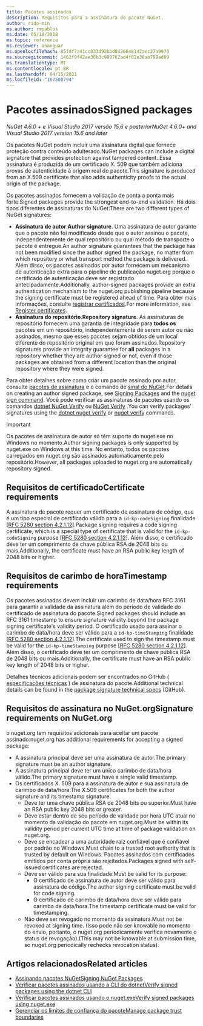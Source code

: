 ```yaml
---
title: Pacotes assinados
description: Requisitos para a assinatura do pacote NuGet.
author: rido-min
ms.author: rmpablos
ms.date: 05/18/2018
ms.topic: reference
ms.reviewer: ananguar
ms.openlocfilehash: 85fdf7a41cc033d92bbd0326648142aec27a9970
ms.sourcegitcommit: 1462f9f42ae36b3c990762ad4f02e38ab799ad09
ms.translationtype: MT
ms.contentlocale: pt-BR
ms.lasthandoff: 04/15/2021
ms.locfileid: "107508794"
---
```

# <a name="signed-packages"></a><span data-ttu-id="cb97d-103">Pacotes assinados</span><span class="sxs-lookup"><span data-stu-id="cb97d-103">Signed packages</span></span>

<span data-ttu-id="cb97d-104">*NuGet 4.6.0 + e Visual Studio 2017 versão 15,6 e posterior*</span><span class="sxs-lookup"><span data-stu-id="cb97d-104">*NuGet 4.6.0+ and Visual Studio 2017 version 15.6 and later*</span></span>

<span data-ttu-id="cb97d-105">Os pacotes NuGet podem incluir uma assinatura digital que fornece proteção contra conteúdo adulterado.</span><span class="sxs-lookup"><span data-stu-id="cb97d-105">NuGet packages can include a digital signature that provides protection against tampered content.</span></span> <span data-ttu-id="cb97d-106">Essa assinatura é produzida de um certificado X. 509 que também adiciona provas de autenticidade à origem real do pacote.</span><span class="sxs-lookup"><span data-stu-id="cb97d-106">This signature is produced from an X.509 certificate that also adds authenticity proofs to the actual origin of the package.</span></span>

<span data-ttu-id="cb97d-107">Os pacotes assinados fornecem a validação de ponta a ponta mais forte.</span><span class="sxs-lookup"><span data-stu-id="cb97d-107">Signed packages provide the strongest end-to-end validation.</span></span> <span data-ttu-id="cb97d-108">Há dois tipos diferentes de assinaturas do NuGet:</span><span class="sxs-lookup"><span data-stu-id="cb97d-108">There are two different types of NuGet signatures:</span></span>
- <span data-ttu-id="cb97d-109">**Assinatura de autor**.</span><span class="sxs-lookup"><span data-stu-id="cb97d-109">**Author signature**.</span></span> <span data-ttu-id="cb97d-110">Uma assinatura de autor garante que o pacote não foi modificado desde que o autor assinou o pacote, independentemente de qual repositório ou qual método de transporte o pacote é entregue.</span><span class="sxs-lookup"><span data-stu-id="cb97d-110">An author signature guarantees that the package has not been modified since the author signed the package, no matter from which repository or what transport method the package is delivered.</span></span> <span data-ttu-id="cb97d-111">Além disso, os pacotes assinados por autor fornecem um mecanismo de autenticação extra para o pipeline de publicação nuget.org porque o certificado de autenticação deve ser registrado antecipadamente.</span><span class="sxs-lookup"><span data-stu-id="cb97d-111">Additionally, author-signed packages provide an extra authentication mechanism to the nuget.org publishing pipeline because the signing certificate must be registered ahead of time.</span></span> <span data-ttu-id="cb97d-112">Para obter mais informações, consulte [registrar certificados](#signature-requirements-on-nugetorg).</span><span class="sxs-lookup"><span data-stu-id="cb97d-112">For more information, see [Register certificates](#signature-requirements-on-nugetorg).</span></span>
- <span data-ttu-id="cb97d-113">**Assinatura do repositório**.</span><span class="sxs-lookup"><span data-stu-id="cb97d-113">**Repository signature**.</span></span> <span data-ttu-id="cb97d-114">As assinaturas de repositório fornecem uma garantia de integridade para **todos os** pacotes em um repositório, independentemente de serem autor ou não assinados, mesmo que esses pacotes sejam obtidos de um local diferente do repositório original em que foram assinados.</span><span class="sxs-lookup"><span data-stu-id="cb97d-114">Repository signatures provide an integrity guarantee for **all** packages in a repository whether they are author signed or not, even if those packages are obtained from a different location than the original repository where they were signed.</span></span>   

<span data-ttu-id="cb97d-115">Para obter detalhes sobre como criar um pacote assinado por autor, consulte [pacotes de assinatura](../create-packages/Sign-a-package.md) e o comando de [sinal do NuGet](../reference/cli-reference/cli-ref-sign.md).</span><span class="sxs-lookup"><span data-stu-id="cb97d-115">For details on creating an author signed package, see [Signing Packages](../create-packages/Sign-a-package.md) and the [nuget sign command](../reference/cli-reference/cli-ref-sign.md).</span></span> <span data-ttu-id="cb97d-116">Você pode verificar as assinaturas de pacotes usando os comandos [dotnet NuGet Verify](/dotnet/core/tools/dotnet-nuget-verify) ou [NuGet Verify](../reference/cli-reference/cli-ref-verify.md) .</span><span class="sxs-lookup"><span data-stu-id="cb97d-116">You can verify packages' signatures using the [dotnet nuget verify](/dotnet/core/tools/dotnet-nuget-verify) or [nuget verify](../reference/cli-reference/cli-ref-verify.md) commands.</span></span>

> [!Important]
> <span data-ttu-id="cb97d-117">Os pacotes de assinatura de autor só têm suporte do nuget.exe no Windows no momento.</span><span class="sxs-lookup"><span data-stu-id="cb97d-117">Author signing packages is only supported by nuget.exe on Windows at this time.</span></span> <span data-ttu-id="cb97d-118">No entanto, todos os pacotes carregados em nuget.org são assinados automaticamente pelo repositório.</span><span class="sxs-lookup"><span data-stu-id="cb97d-118">However, all packages uploaded to nuget.org are automatically repository signed.</span></span>

## <a name="certificate-requirements"></a><span data-ttu-id="cb97d-119">Requisitos de certificado</span><span class="sxs-lookup"><span data-stu-id="cb97d-119">Certificate requirements</span></span>

<span data-ttu-id="cb97d-120">A assinatura de pacote requer um certificado de assinatura de código, que é um tipo especial de certificado válido para a `id-kp-codeSigning` finalidade [[RFC 5280 section 4.2.1.12](https://tools.ietf.org/html/rfc5280#section-4.2.1.12)].</span><span class="sxs-lookup"><span data-stu-id="cb97d-120">Package signing requires a code signing certificate, which is a special type of certificate that is valid for the `id-kp-codeSigning` purpose [[RFC 5280 section 4.2.1.12](https://tools.ietf.org/html/rfc5280#section-4.2.1.12)].</span></span> <span data-ttu-id="cb97d-121">Além disso, o certificado deve ter um comprimento de chave pública RSA de 2048 bits ou mais.</span><span class="sxs-lookup"><span data-stu-id="cb97d-121">Additionally, the certificate must have an RSA public key length of 2048 bits or higher.</span></span>

## <a name="timestamp-requirements"></a><span data-ttu-id="cb97d-122">Requisitos de carimbo de hora</span><span class="sxs-lookup"><span data-stu-id="cb97d-122">Timestamp requirements</span></span>

<span data-ttu-id="cb97d-123">Os pacotes assinados devem incluir um carimbo de data/hora RFC 3161 para garantir a validade da assinatura além do período de validade do certificado de assinatura do pacote.</span><span class="sxs-lookup"><span data-stu-id="cb97d-123">Signed packages should include an RFC 3161 timestamp to ensure signature validity beyond the package signing certificate's validity period.</span></span> <span data-ttu-id="cb97d-124">O certificado usado para assinar o carimbo de data/hora deve ser válido para a `id-kp-timeStamping` finalidade [[RFC 5280 section 4.2.1.12](https://tools.ietf.org/html/rfc5280#section-4.2.1.12)].</span><span class="sxs-lookup"><span data-stu-id="cb97d-124">The certificate used to sign the timestamp must be valid for the `id-kp-timeStamping` purpose [[RFC 5280 section 4.2.1.12](https://tools.ietf.org/html/rfc5280#section-4.2.1.12)].</span></span> <span data-ttu-id="cb97d-125">Além disso, o certificado deve ter um comprimento de chave pública RSA de 2048 bits ou mais.</span><span class="sxs-lookup"><span data-stu-id="cb97d-125">Additionally, the certificate must have an RSA public key length of 2048 bits or higher.</span></span>

<span data-ttu-id="cb97d-126">Detalhes técnicos adicionais podem ser encontrados no GitHub ( [especificações técnicas](https://github.com/NuGet/Home/wiki/Package-Signatures-Technical-Details) ) de assinatura do pacote.</span><span class="sxs-lookup"><span data-stu-id="cb97d-126">Additional technical details can be found in the [package signature technical specs](https://github.com/NuGet/Home/wiki/Package-Signatures-Technical-Details) (GitHub).</span></span>

## <a name="signature-requirements-on-nugetorg"></a><span data-ttu-id="cb97d-127">Requisitos de assinatura no NuGet.org</span><span class="sxs-lookup"><span data-stu-id="cb97d-127">Signature requirements on NuGet.org</span></span>

<span data-ttu-id="cb97d-128">o nuget.org tem requisitos adicionais para aceitar um pacote assinado:</span><span class="sxs-lookup"><span data-stu-id="cb97d-128">nuget.org has additional requirements for accepting a signed package:</span></span>

- <span data-ttu-id="cb97d-129">A assinatura principal deve ser uma assinatura de autor.</span><span class="sxs-lookup"><span data-stu-id="cb97d-129">The primary signature must be an author signature.</span></span>
- <span data-ttu-id="cb97d-130">A assinatura principal deve ter um único carimbo de data/hora válido.</span><span class="sxs-lookup"><span data-stu-id="cb97d-130">The primary signature must have a single valid timestamp.</span></span>
- <span data-ttu-id="cb97d-131">Os certificados X. 509 para a assinatura de autor e sua assinatura de carimbo de data/hora:</span><span class="sxs-lookup"><span data-stu-id="cb97d-131">The X.509 certificates for both the author signature and its timestamp signature:</span></span>
  - <span data-ttu-id="cb97d-132">Deve ter uma chave pública RSA de 2048 bits ou superior.</span><span class="sxs-lookup"><span data-stu-id="cb97d-132">Must have an RSA public key 2048 bits or greater.</span></span>
  - <span data-ttu-id="cb97d-133">Deve estar dentro de seu período de validade por hora UTC atual no momento da validação do pacote em nuget.org.</span><span class="sxs-lookup"><span data-stu-id="cb97d-133">Must be within its validity period per current UTC time at time of package validation on nuget.org.</span></span>
  - <span data-ttu-id="cb97d-134">Deve se encadear a uma autoridade raiz confiável que é confiável por padrão no Windows.</span><span class="sxs-lookup"><span data-stu-id="cb97d-134">Must chain to a trusted root authority that is trusted by default on Windows.</span></span> <span data-ttu-id="cb97d-135">Pacotes assinados com certificados emitidos por conta própria são rejeitados.</span><span class="sxs-lookup"><span data-stu-id="cb97d-135">Packages signed with self-issued certificates are rejected.</span></span>
  - <span data-ttu-id="cb97d-136">Deve ser válido para sua finalidade:</span><span class="sxs-lookup"><span data-stu-id="cb97d-136">Must be valid for its purpose:</span></span> 
    - <span data-ttu-id="cb97d-137">O certificado de assinatura de autor deve ser válido para assinatura de código.</span><span class="sxs-lookup"><span data-stu-id="cb97d-137">The author signing certificate must be valid for code signing.</span></span>
    - <span data-ttu-id="cb97d-138">O certificado de carimbo de data/hora deve ser válido para carimbo de data/hora.</span><span class="sxs-lookup"><span data-stu-id="cb97d-138">The timestamp certificate must be valid for timestamping.</span></span>
  - <span data-ttu-id="cb97d-139">Não deve ser revogado no momento da assinatura.</span><span class="sxs-lookup"><span data-stu-id="cb97d-139">Must not be revoked at signing time.</span></span> <span data-ttu-id="cb97d-140">(Isso pode não ser knowable no momento do envio, portanto, o nuget.org periodicamente verifica novamente o status de revogação).</span><span class="sxs-lookup"><span data-stu-id="cb97d-140">(This may not be knowable at submission time, so nuget.org periodically rechecks revocation status).</span></span>
  
  
## <a name="related-articles"></a><span data-ttu-id="cb97d-141">Artigos relacionados</span><span class="sxs-lookup"><span data-stu-id="cb97d-141">Related articles</span></span>

- [<span data-ttu-id="cb97d-142">Assinando pacotes NuGet</span><span class="sxs-lookup"><span data-stu-id="cb97d-142">Signing NuGet Packages</span></span>](../create-packages/Sign-a-Package.md)
- [<span data-ttu-id="cb97d-143">Verificar pacotes assinados usando a CLI do dotnet</span><span class="sxs-lookup"><span data-stu-id="cb97d-143">Verify signed packages using the dotnet CLI</span></span>](/dotnet/core/tools/dotnet-nuget-verify)
- [<span data-ttu-id="cb97d-144">Verificar pacotes assinados usando o nuget.exe</span><span class="sxs-lookup"><span data-stu-id="cb97d-144">Verify signed packages using nuget.exe</span></span>](../reference/cli-reference/cli-ref-verify.md)
- [<span data-ttu-id="cb97d-145">Gerenciar os limites de confiança do pacote</span><span class="sxs-lookup"><span data-stu-id="cb97d-145">Manage package trust boundaries</span></span>](../consume-packages/installing-signed-packages.md)
